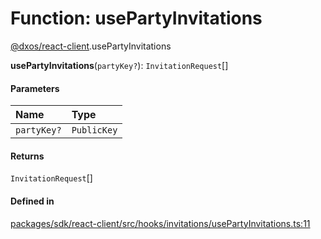 # Function: usePartyInvitations

[@dxos/react-client](../modules/dxos_react_client.md).usePartyInvitations

**usePartyInvitations**(`partyKey?`): `InvitationRequest`[]

#### Parameters

| Name | Type |
| :------ | :------ |
| `partyKey?` | `PublicKey` |

#### Returns

`InvitationRequest`[]

#### Defined in

[packages/sdk/react-client/src/hooks/invitations/usePartyInvitations.ts:11](https://github.com/dxos/dxos/blob/main/packages/sdk/react-client/src/hooks/invitations/usePartyInvitations.ts#L11)
